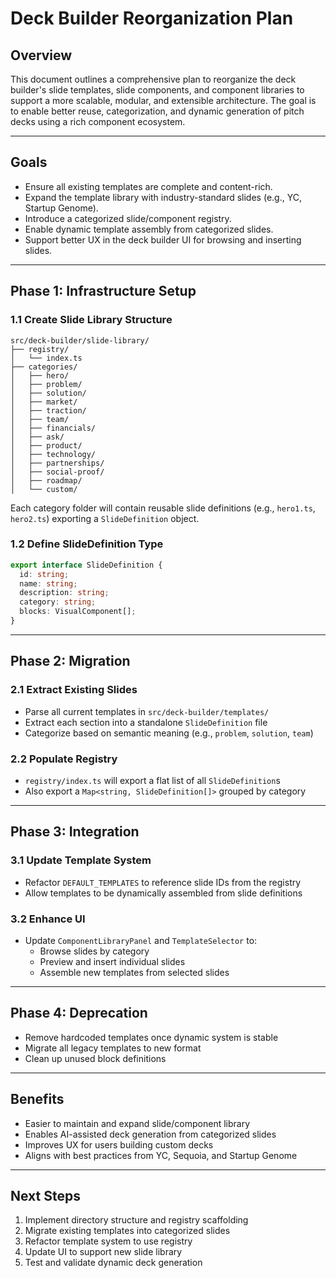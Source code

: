 # Deck Builder Reorganization Plan

## Overview

This document outlines a comprehensive plan to reorganize the deck builder's slide templates, slide components, and component libraries to support a more scalable, modular, and extensible architecture. The goal is to enable better reuse, categorization, and dynamic generation of pitch decks using a rich component ecosystem.

---

## Goals

- Ensure all existing templates are complete and content-rich.
- Expand the template library with industry-standard slides (e.g., YC, Startup Genome).
- Introduce a categorized slide/component registry.
- Enable dynamic template assembly from categorized slides.
- Support better UX in the deck builder UI for browsing and inserting slides.

---

## Phase 1: Infrastructure Setup

### 1.1 Create Slide Library Structure

```
src/deck-builder/slide-library/
├── registry/
│   └── index.ts
├── categories/
│   ├── hero/
│   ├── problem/
│   ├── solution/
│   ├── market/
│   ├── traction/
│   ├── team/
│   ├── financials/
│   ├── ask/
│   ├── product/
│   ├── technology/
│   ├── partnerships/
│   ├── social-proof/
│   ├── roadmap/
│   └── custom/
```

Each category folder will contain reusable slide definitions (e.g., `hero1.ts`, `hero2.ts`) exporting a `SlideDefinition` object.

### 1.2 Define SlideDefinition Type

```ts
export interface SlideDefinition {
  id: string;
  name: string;
  description: string;
  category: string;
  blocks: VisualComponent[];
}
```

---

## Phase 2: Migration

### 2.1 Extract Existing Slides

- Parse all current templates in `src/deck-builder/templates/`
- Extract each section into a standalone `SlideDefinition` file
- Categorize based on semantic meaning (e.g., `problem`, `solution`, `team`)

### 2.2 Populate Registry

- `registry/index.ts` will export a flat list of all `SlideDefinition`s
- Also export a `Map<string, SlideDefinition[]>` grouped by category

---

## Phase 3: Integration

### 3.1 Update Template System

- Refactor `DEFAULT_TEMPLATES` to reference slide IDs from the registry
- Allow templates to be dynamically assembled from slide definitions

### 3.2 Enhance UI

- Update `ComponentLibraryPanel` and `TemplateSelector` to:
  - Browse slides by category
  - Preview and insert individual slides
  - Assemble new templates from selected slides

---

## Phase 4: Deprecation

- Remove hardcoded templates once dynamic system is stable
- Migrate all legacy templates to new format
- Clean up unused block definitions

---

## Benefits

- Easier to maintain and expand slide/component library
- Enables AI-assisted deck generation from categorized slides
- Improves UX for users building custom decks
- Aligns with best practices from YC, Sequoia, and Startup Genome

---

## Next Steps

1. Implement directory structure and registry scaffolding
2. Migrate existing templates into categorized slides
3. Refactor template system to use registry
4. Update UI to support new slide library
5. Test and validate dynamic deck generation
